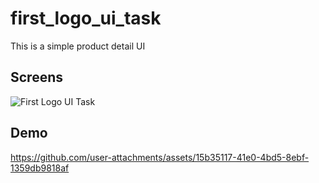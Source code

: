 
# first_logo_ui_task
This is a simple product detail UI

## Screens
![First Logo UI Task ](https://github.com/user-attachments/assets/1bd08e52-6bcd-4d03-9713-bb9d15613678)

## Demo
https://github.com/user-attachments/assets/15b35117-41e0-4bd5-8ebf-1359db9818af
